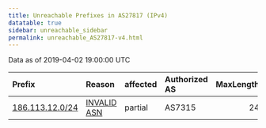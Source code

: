 ```yaml
---
title: Unreachable Prefixes in AS27817 (IPv4)
datatable: true
sidebar: unreachable_sidebar
permalink: unreachable_AS27817-v4.html
---
```


Data as of 2019-04-02 19:00:00 UTC


<div class="datatable-begin"></div>

| Prefix                                                   | Reason                                                                                                 | affected   | Authorized AS   |   MaxLength | Anchor                                         |   unreachable /24s |
|:---------------------------------------------------------|:-------------------------------------------------------------------------------------------------------|:-----------|:----------------|------------:|:-----------------------------------------------|-------------------:|
| [186.113.12.0/24](https://stat.ripe.net/186.113.12.0/24) | [INVALID ASN](https://rpki-validator.ripe.net/announcement-preview?asn=AS27817&prefix=186.113.12.0/24) | partial    | AS7315          |          24 | [LACNIC](unreachable_LACNIC_RPKI_Root-v4.html) |                  1 |

<div class="datatable-end"></div>
